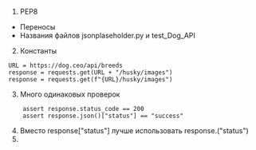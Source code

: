 1. PEP8 
* Переносы
* Названия файлов jsonplaseholder.py и test_Dog_API
2. Константы
```
URL = https://dog.ceo/api/breeds
response = requests.get(URL + "/husky/images")
response = requests.get(f"{URL}/husky/images")
```
3. Много одинаковых проверок
```
    assert response.status_code == 200
    assert response.json()["status"] == "success"
```
4. Вместо response["status"] лучше использовать response.("status")
5. 